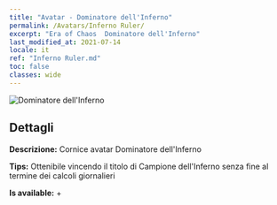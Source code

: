 ```yaml
---
title: "Avatar - Dominatore dell'Inferno"
permalink: /Avatars/Inferno Ruler/
excerpt: "Era of Chaos  Dominatore dell'Inferno"
last_modified_at: 2021-07-14
locale: it
ref: "Inferno Ruler.md"
toc: false
classes: wide
---
```

 ![Dominatore dell'Inferno](/images/a/avatarFrame_58.png)

## Dettagli

 **Descrizione:** Cornice avatar Dominatore dell'Inferno 

 **Tips:** Ottenibile vincendo il titolo di Campione dell'Inferno senza fine al termine dei calcoli giornalieri 

 **Is available:**  + 

